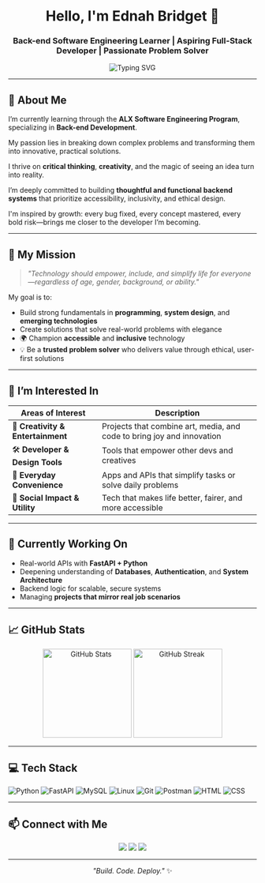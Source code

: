 <!-- GitHub Profile README: My Brie -->

<h1 align="center">Hello, I'm Ednah Bridget 👋</h1>
<h3 align="center">Back-end Software Engineering Learner | Aspiring Full-Stack Developer | Passionate Problem Solver</h3>

<p align="center">
  <img src="https://readme-typing-svg.demolab.com?font=Fira+Code&weight=500&pause=1000&color=F76DA3&center=true&width=435&lines=Learning+Back-end+Development...;Building+Real-World+Projects...;Loving+FastAPI+and+Python!;Always+growing+%26+refusing+to+give+up" alt="Typing SVG" />
</p>

---

## 💫 About Me

 I’m currently learning through the **ALX Software Engineering Program**, specializing in **Back-end Development**.

 My passion lies in breaking down complex problems and transforming them into innovative, practical solutions.

 I thrive on **critical thinking**, **creativity**, and the magic of seeing an idea turn into reality.

 I’m deeply committed to building **thoughtful and functional backend systems** that prioritize accessibility, inclusivity, and ethical design.

 I'm inspired by growth: every bug fixed, every concept mastered, every bold risk—brings me closer to the developer I’m becoming.

---

## 🎯 My Mission

> *"Technology should empower, include, and simplify life for everyone—regardless of age, gender, background, or ability."*

My goal is to:
-  Build strong fundamentals in **programming**, **system design**, and **emerging technologies**
-  Create solutions that solve real-world problems with elegance
- 🌍 Champion **accessible** and **inclusive** technology
- 💡 Be a **trusted problem solver** who delivers value through ethical, user-first solutions

---

## 🔭 I’m Interested In

| Areas of Interest               | Description |
|-------------------------------|-------------|
| 🎨 **Creativity & Entertainment** | Projects that combine art, media, and code to bring joy and innovation |
| 🛠️ **Developer & Design Tools** | Tools that empower other devs and creatives |
| 📱 **Everyday Convenience**    | Apps and APIs that simplify tasks or solve daily problems |
| 🌱 **Social Impact & Utility** | Tech that makes life better, fairer, and more accessible |

---

## 🚧 Currently Working On

- Real-world APIs with **FastAPI + Python**
- Deepening understanding of **Databases**, **Authentication**, and **System Architecture**
- Backend logic for scalable, secure systems
- Managing **projects that mirror real job scenarios**

---

## 📈 GitHub Stats

<p align="center">
  <img src="https://github-readme-stats.vercel.app/api?username=bkay29&show_icons=true&theme=radical" alt="GitHub Stats" height="180px"/>
  <img src="https://github-readme-streak-stats.herokuapp.com/?user=bkay29&theme=radical" alt="GitHub Streak" height="180px"/>
</p>

---

## 💻 Tech Stack

![Python](https://img.shields.io/badge/-Python-333?style=flat&logo=python&logoColor=yellow)
![FastAPI](https://img.shields.io/badge/-FastAPI-333?style=flat&logo=fastapi&logoColor=green)
![MySQL](https://img.shields.io/badge/-MySQL-333?style=flat&logo=mysql)
![Linux](https://img.shields.io/badge/-Linux-333?style=flat&logo=linux)
![Git](https://img.shields.io/badge/-Git-333?style=flat&logo=git)
![Postman](https://img.shields.io/badge/-Postman-333?style=flat&logo=postman)
![HTML](https://img.shields.io/badge/-HTML5-333?style=flat&logo=html5)
![CSS](https://img.shields.io/badge/-CSS3-333?style=flat&logo=css3)

---

## 📫 Connect with Me

<p align="center">
  <a href="https://www.linkedin.com/in/bridget-kakah-8610381a1/" target="_blank"><img src="https://img.shields.io/badge/-LinkedIn-0A66C2?style=for-the-badge&logo=linkedin&logoColor=white"/></a>
  <a href="mailto:bridgetkakah@gmail.com"><img src="https://img.shields.io/badge/-Email-EA4335?style=for-the-badge&logo=gmail&logoColor=white"/></a>
  <a href="https://x.com/ednahbridget18"><img src="https://img.shields.io/badge/-Twitter-1DA1F2?style=for-the-badge&logo=twitter&logoColor=white"/></a>
</p>

---

<p align="center">
  <i>"Build. Code. Deploy."</i> ✨
</p>
